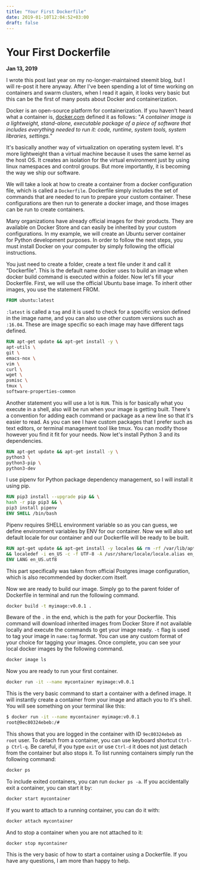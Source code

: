```yaml
---
title: "Your First Dockerfile"
date: 2019-01-10T12:04:52+03:00
draft: false
---
```


# Your First Dockerfile

**Jan 13, 2019**
<!-- <sup>Last modified: **Dec 2, 2018**</sup> -->

I wrote this post last year on my no-longer-maintained steemit blog, but I will re-post it here anyway. After I've been spending a lot of time working on containers and swarm clusters, when I read it again, it looks very basic but this can be the first of many posts about Docker and containerization.

Docker is an open-source platform for containerization. If you haven't heard what a container is, [docker.com](https://docker.com) defined it as follows:
"*A container image is a lightweight, stand-alone, executable package of a  piece of software that includes everything needed to run it: code,  runtime, system tools, system libraries, settings.*"

It's basically another way of virtualization on operating system level. It's more lightweight than a virtual machine because it uses the same kernel as the host OS. It creates an isolation for the virtual environment just by using linux namespaces and control groups. But more importantly, it is becoming the way we ship our software.

We will take a look at how to create a container from a docker configuration file, which is called a `Dockerfile`. Dockerfile simply includes the set of commands that are needed to run to prepare your custom container. These configurations are then run to generate a docker image, and those images can be run to create containers.

Many organizations have already official images for their products. They are available on Docker Store and can easily be inherited by your custom configurations.
In my example, we will create an Ubuntu server container for Python development purposes. In order to follow the next steps, you must install Docker on your computer by simply following the official instructions.

You just need to create a folder, create a text file under it and call it "Dockerfile". This is the default name docker uses to build an image when docker build command is executed within a folder. Now let's fill your Dockerfile. First, we will use the official Ubuntu base image. To inherit other images, you use the statement FROM.

```dockerfile
FROM ubuntu:latest
```

`:latest` is called a `tag` and it is used to check for a specific version defined in the image name, and you can also use other custom versions such as `:16.04`. These are image specific so each image may have different tags defined.

```dockerfile
RUN apt-get update && apt-get install -y \
apt-utils \
git \
emacs-nox \
vim \
curl \
wget \
psmisc \
tmux \
software-properties-common
```

Another statement you will use a lot is `RUN`. This is for basically what you execute in a shell, also will be run when your image is getting built. There's a convention for adding each command or package as a new line so that it's easier to read. As you can see I have custom packages that I prefer such as text editors, or terminal management tool like tmux. You can modify those however you find it fit for your needs. Now let's install Python 3 and its dependencies.

```dockerfile
RUN apt-get update && apt-get install -y \
python3 \
python3-pip \
python3-dev
```

I use pipenv for Python package dependency management, so I will install it using pip.

```dockerfile
RUN pip3 install --upgrade pip && \
hash -r pip pip3 && \
pip3 install pipenv
ENV SHELL /bin/bash
```

Pipenv requires SHELL environment variable so as you can guess, we define environment variables by ENV for our container. Now we will also set default locale for our container and our Dockerfile will be ready to be built.

```dockerfile
RUN apt-get update && apt-get install -y locales && rm -rf /var/lib/apt/lists/* \
&& localedef -i en_US -c -f UTF-8 -A /usr/share/locale/locale.alias en_US.UTF-8
ENV LANG en_US.utf8
```

This part specifically was taken from official Postgres image configuration, which is also recommended by docker.com itself.

Now we are ready to build our image. Simply go to the parent folder of Dockerfile in terminal and run the following command.

```bash
docker build -t myimage:v0.0.1 .
```

Beware of the `.` in the end, which is the path for your Dockerfile. This command will download inherited images from Docker Store if not available locally and execute the commands to get your image ready. `-t` flag is used to tag your image in `name:tag` format. You can use any custom format of your choice for tagging your images. Once complete, you can see your local docker images by the following command.

```bash
docker image ls
```

Now you are ready to run your first container.

```bash
docker run -it --name mycontainer myimage:v0.0.1
```

This is the very basic command to start a container with a defined image. It will instantly create a container from your image and attach you to it's shell. You will see something on your terminal like this:

```bash
$ docker run -it --name mycontainer myimage:v0.0.1
root@9ec80324ebeb:/# 
```

This shows that you are logged in the container with ID `9ec80324ebeb` as `root` user. To detach from a container, you can use keyboard shortcut `Ctrl-p Ctrl-q`. Be careful, if you type `exit` or use `Ctrl-d` it does not just detach from the container but also stops it. To list running containers simply run the following command:

```bash
docker ps
```

To include exited containers, you can run `docker ps -a`. If you accidentally exit a container, you can start it by:

```bash
docker start mycontainer
```

If you want to attach to a running container, you can do it with:

```bash
docker attach mycontainer
```

And to stop a container when you are not attached to it:

```bash
docker stop mycontainer
```

This is the very basic of how to start a container using a Dockerfile. If you have any questions, I am more than happy to help.

